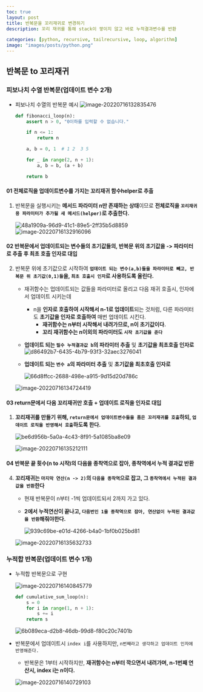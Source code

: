 ```yaml
---
toc: true
layout: post
title: 반복문을 꼬리재귀로 변경하기
description: 꼬리 재귀를 통해 stack이 쌓이지 않고 바로 누적결과변수를 반환

categories: [python, recursive, tailrecursive, loop, algorithm]
image: "images/posts/python.png"
---
```




## 반복문 to 꼬리재귀

### 피보나치 수열 반복문(업데이트 변수 2개)



- 피보나치 수열의 반복문 예시
  ![image-20220716132835476](https://raw.githubusercontent.com/is3js/screenshots/main/image-20220716132835476.png)

  ```python
  def fibonacci_loop(n):
      assert n > 0, "0이하를 입력할 수 없습니다."
  
      if n <= 1:
          return n
  
      a, b = 0, 1  # 1 2  3 5
  
      for _ in range(2, n + 1):
          a, b = b, (a + b)
  
      return b
  ```



#### 01 전체로직을 업데이트변수를 가지는 꼬리재귀 함수helper로 추출



1. 반복문을 실행시키는 **메서드 파라미터  n만 존재하는 상태**이므로 **전체로직을 `꼬리재귀용 파라미터가 추가될 새 메서드(helper)`로 추출한다.**

   ![48a1909a-96d9-41c1-89e5-2ff35b5d8859](https://raw.githubusercontent.com/is3js/screenshots/main/48a1909a-96d9-41c1-89e5-2ff35b5d8859.gif)
   ![image-20220716132916096](https://raw.githubusercontent.com/is3js/screenshots/main/image-20220716132916096.png)



#### 02 반복문에서 업데이트되는 변수들의 초기값들의, 반복문 위의 초기값을 -> 파라미터로 추출 후 최초 호출 인자로 대입



2. 반복문 위에 초기값으로 시작하여 **`업데이트 되는 변수(a,b)들을 파라미터로 빼고, 반복문 위 초기값(0,1)들`을, `최초 호출시 인자`로 사용하도록 올린다.**

   - 재귀함수는 업데이트되는 값들을 파라미터로 올리고 다음 재귀 호출시, 인자에서 업데이트 시키는데

     - n을 **인자로 호출하여 시작해서 n-1로 업데이트**되는 것처럼, 다른 파라미터도 **초기값을 인자로 호출하여** 매번 업데이트 시킨다.
       - **재귀함수는 n부터 시작해서 내려가므로, n이 초기값이다.**
       - **꼬리 재귀함수는 n이외의 파라미터도 `시작 초기값을 준다`**

   - **업데이트 되는 `필수 누적결과값 b`의 파라미터 추출** 및 **초기값을 최초호출 인자로**
     ![d86492b7-6435-4b79-93f3-32aec3276041](https://raw.githubusercontent.com/is3js/screenshots/main/d86492b7-6435-4b79-93f3-32aec3276041.gif)

   - **업데이트 되는 `변수 a`의 파라미터 추출** 및 **초기값을 최초호출 인자로**

     ![66d8ffcc-2688-498e-a915-9d15d20d786c](https://raw.githubusercontent.com/is3js/screenshots/main/66d8ffcc-2688-498e-a915-9d15d20d786c.gif)

   ![image-20220716134724419](https://raw.githubusercontent.com/is3js/screenshots/main/image-20220716134724419.png)

   

#### 03 return문에서 다음 꼬리재귀만 호출 + 업데이트 로직을 인자로 대입



1. **꼬리재귀를 만들기 위해, `return문에서 업데이트변수들을 품은 꼬리재귀를 호출`하되, `업데이트 로직을 반영해서 호출`하도록 한다.**

   ![be6d956b-5a0a-4c43-8f91-5a1085ba8e09](https://raw.githubusercontent.com/is3js/screenshots/main/be6d956b-5a0a-4c43-8f91-5a1085ba8e09.gif)

   ![image-20220716135212111](https://raw.githubusercontent.com/is3js/screenshots/main/image-20220716135212111.png)





#### 04 반복문 끝 횟수(n to 시작)의 다음을 종착역으로 잡아, 종착역에서 누적 결과값 반환



4. **꼬리재귀는 `마지막 연산(n -> 2)`의 `다음을 종착역`으로 잡고, 그 `종착역에서 누적된 결과값을 반환`한다**

   - 현재 반복문이 n부터 -1씩 업데이트되서 2까지 가고 있다.

   - **2에서 누적연산이 끝나고, `다음번인 1을 종착역으로 잡아, 연산없이 누적된 결과값을 반환`해줘야한다.**

     ![939c69be-e01d-4266-b4a0-1bf0b025bd81](https://raw.githubusercontent.com/is3js/screenshots/main/939c69be-e01d-4266-b4a0-1bf0b025bd81.gif)

   ![image-20220716135632733](https://raw.githubusercontent.com/is3js/screenshots/main/image-20220716135632733.png)







### 누적합 반복문(업데이트 변수 1개)

- 누적합 반복문으로 구현

  ![image-20220716140845779](https://raw.githubusercontent.com/is3js/screenshots/main/image-20220716140845779.png)

  ```python
  def cumulative_sum_loop(n):
      s = 0
      for i in range(1, n + 1):
          s += i
      return s
  ```

  ![6b089eca-d2b8-46db-99d8-f80c20c7401b](https://raw.githubusercontent.com/is3js/screenshots/main/6b089eca-d2b8-46db-99d8-f80c20c7401b.gif)

- 반복문에서 업데이트시 `index i`를 사용하지만, `n번째라고 생각하고 업데이트 인자에 반영해준다.`

  - 반복문은 1부터 시작하지만, **재귀함수는 n부터 깍으면서 내려가며, n-1번째 연산시, index i는 n이다.**

  ![image-20220716140729103](https://raw.githubusercontent.com/is3js/screenshots/main/image-20220716140729103.png)

  


